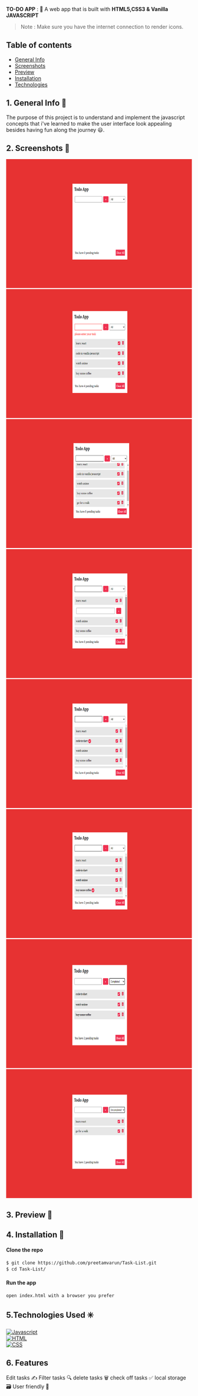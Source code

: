 **TO-DO APP** : :jack_o_lantern:
A web app that is built with **HTML5,CSS3 & Vanilla JAVASCRIPT**  

> Note : Make sure you have the internet connection to render icons.

## Table of contents
- [General Info](#General-Info-)
- [Screenshots](#screenshots-)
- [Preview](#preview-)
- [Installation](#Installation-)
- [Technologies](#Technologies-Used-)

## 1. General Info 📝
The purpose of this project is to understand and implement the javascript concepts that i've learned to make the user interface look appealing besides having fun along the journey :smiley:.

## 2. Screenshots 📸
<img src = "images/a.png" alt = "taskListImage" height = 350 width = 750>
<img src = "images/b.png" alt = "taskListImage" height = 350 width = 750>
<img src = "images/c.png" alt = "taskListImage" height = 350 width = 750>
<img src = "images/d.png" alt = "taskListImage" height = 350 width = 750>
<img src = "images/e.png" alt = "taskListImage" height = 350 width = 750>
<img src = "images/f.png" alt = "taskListImage" height = 350 width = 750>
<img src = "images/g.png" alt = "taskListImage" height = 350 width = 750>
<img src = "images/h.png" alt = "taskListImage" height = 350 width = 750>


## 3. Preview 🎥

## 4. Installation 📀

#### Clone the repo

```sh
$ git clone https://github.com/preetamvarun/Task-List.git
$ cd Task-List/
```

#### Run the app
```sh
open index.html with a browser you prefer
```
## 5.Technologies Used ✳️

[![Javascript](https://img.shields.io/badge/Javascript-pureJavascript-orange)](https://devdocs.io/javascript/)   
[![HTML](https://img.shields.io/badge/HTML-currentVersion5-green)](https://devdocs.io/html/)   
[![CSS](https://img.shields.io/badge/CSS-currentVersion3-violet)](https://devdocs.io/css/)   

## 6. Features
Edit tasks ✍️
Filter tasks 🔍
delete tasks 🗑️
check off tasks ✅
local storage 🗃️
User friendly 🙋

